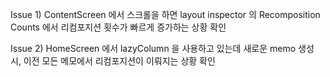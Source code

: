 Issue 1) ContentScreen 에서 스크롤을 하면 layout inspector 의 Recomposition Counts 에서 리컴포지션 횟수가 빠르게 증가하는 상황 확인

Issue 2) HomeScreen 에서 lazyColumn 을 사용하고 있는데 새로운 memo 생성 시, 이전 모든 메모에서 리컴포지션이 이뤄지는 상황 확인